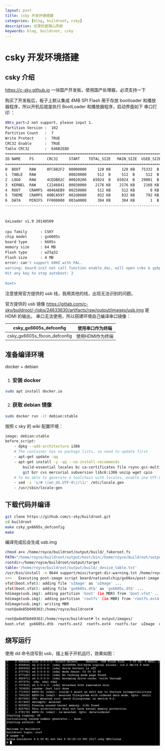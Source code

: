 ```yaml
---
layout: post
title: csky 开发环境搭建
categories: [blog, buildroot, csky]
description: 记录的是随心所欲
keywords: blog, buildroot, csky
---
```

# csky 开发环境搭建

## csky 介绍

https://c-sky.github.io 一块国产开发板，使用国产处理器，必须支持一下

购买了开发板后，板子上默认集成 4MB SPI Flash 用于存放 bootloader 和播放器程序，所以开机后就是执行 BootLoader 和播放器程序，启动界面如下 串口打印 ：

```bash
XNts_port=2 not support, please input 1.
Partition Version :  102
Partition Count   :  7
Write Protect     :  TRUE
CRC32 Enable      :  TRUE
Table CRC32       :  646B2E8D
==============================================================================================
ID NAME    FS      CRC32     START    TOTAL_SIZE   MAIN_SIZE  USED_SIZE      Use%  RES_SIZE
==============================================================================================
0  BOOT    RAW     0FC882F2  00000000     128 KB     128 KB   75332  B      57%       0 MB
1  TABLE   RAW               00020000     512  B     512  B     512  B     100%       0 MB
2  LOGO    RAW     4CEDB02C  00020200   65024  B   65024  B   29801  B      45%       0 MB
3  KERNEL  RAW     C2246841  00030000    2176 KB    2176 KB    2168 KB      99%       0 MB
4  ROOT    CRAMFS  4046AEB9  00250000     512 KB     512 KB       8 KB       1%       0 MB
5  THEME   CRAMFS  00BCA597  002d0000     832 KB     832 KB     792 KB      95%       0 MB
6  DATA    MINIFS  FF000000  003a0000     384 KB     384 KB       1  B       0%       0 MB
----------------------------------------------------------------------------------------------


GxLoader v1.9 20140509 

cpu family      : CSKY
chip model      : gx6605s
board type      : 6605s
memory size     : 64 MB
Flash type      : w25q32
Flash size      : 4 MB
error: can't support 60HZ with PAL.
warning: board-init not call function enable_dac, will open cvbs & ypbpr default.
Hit any key to stop autoboot: 2 

boot> 
```

注意使用官方提供的 usb 线，我用其他的线，出现无法识别的问题。

官方提供的 usb 镜像 https://gitlab.com/c-sky/buildroot/-/jobs/24633630/artifacts/raw/output/images/usb.img  是 HDMI 的输出， 串口无法使用，所以搭建环境自己编译串口镜像：

| csky_gx6605s_defconfig       | 使用串口作为终端   |
| ---------------------------- | ---------- |
| csky_gx6605s_fbcon_defconfig | 使用HDMI作为终端 |

## 准备编译环境

docker + debian

1. ### 安装 docker

```bash
sudo apt install docker.io
```

2. ### 获取 debian 镜像

```bash
sudo docker run -it debian:stable
```

按照 c sky 的 wiki 配置环境：

```bash
image: debian:stable
before_script:
    - dpkg --add-architecture i386
    # The container has no package lists, so need to update first
    - apt-get update -qq
    - apt-get install -y -qq --no-install-recommends
        build-essential locales bc ca-certificates file rsync gcc-multilib
        git bzr cvs mercurial subversion libc6:i386 unzip wget cpio
    # To be able to generate a toolchain with locales, enable one UTF-8 locale
    - sed -i 's/# \(en_US.UTF-8\)/\1/' /etc/locale.gen
    - /usr/sbin/locale-gen
```

## 下载代码并编译

```bash
git clone https://github.com/c-sky/buildroot.git
cd buildroot
make csky_gx6605s_defconfig
make
```

编译完成后会生成 usb.img

```bash
chmod a+x /home/royce/buildroot/output/build/_fakeroot.fs
PATH="/home/royce/buildroot/output/host/bin:/home/royce/buildroot/output/host/sbin:/usr/local/sbin:/usr/local/bin:/usr/sbin:/usr/bin:/sbin:/bin" /home/royce/buildroot/output/host/bin/fakeroot -- /home/royce/buildroot/output/build/_fakeroot.fs
rootdir=/home/royce/buildroot/output/target
table='/home/royce/buildroot/output/build/_device_table.txt'
/usr/bin/install -m 0644 support/misc/target-dir-warning.txt /home/royce/buildroot/output/target/THIS_IS_NOT_YOUR_ROOT_FILESYSTEM
>>>   Executing post-image script board/nationalchip/gx66xx/post-image.sh
vfat(boot.vfat): adding file 'uImage' as 'uImage' ...
vfat(boot.vfat): adding file 'gx6605s.dtb' as 'gx6605s.dtb' ...
hdimage(usb.img): adding partition 'boot' (in MBR) from 'boot.vfat' ...
hdimage(usb.img): adding partition 'rootfs' (in MBR) from 'rootfs.ext4' ...
hdimage(usb.img): writing MBR
root@ade85b049363:/home/royce/buildroot#
```

```bash
root@ade85b049363:/home/royce/buildroot# ls output/images/
boot.vfat  gx6605s.dtb  rootfs.ext2  rootfs.ext4  rootfs.tar  uImage  usb.img
```

## 烧写运行 

使用 dd 命令烧写到 usb，插上板子开机运行，效果如图：

![启动完成](/images/blog/c_sky_booted.png)



